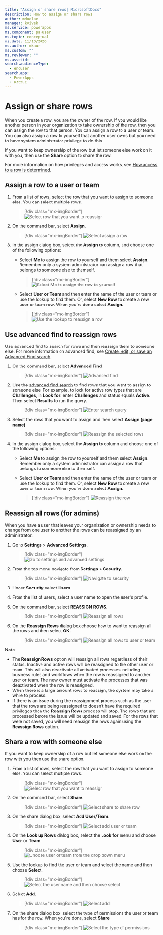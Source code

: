 ```yaml
---
title: "Assign or share rows| MicrosoftDocs"
description: How to assign or share rows
author: mduelae
manager: kvivek
ms.service: powerapps
ms.component: pa-user
ms.topic: conceptual
ms.date: 11/10/2020
ms.author: mkaur
ms.custom: ""
ms.reviewer: ""
ms.assetid: 
search.audienceType: 
  - enduser
search.app: 
  - PowerApps
  - D365CE
---
```

# Assign or share rows

When you create a row, you are the owner of the row. If you would like another person in your organization to take ownership of the row, then you can assign the row to that person. You can assign a row to a user or team. You can also assign a row to yourself that another user owns but you need to have system administrator privilege to do this.

If you want to keep ownership of the row but let someone else work on it with you, then use the **Share** option to share the row. 

For more information on how privileges and access works, see [How access to a row is determined](https://docs.microsoft.com/power-platform/admin/how-record-access-determined).

## Assign a row to a user or team

1. From a list of rows, select the row that you want to assign to someone else. You can select multiple rows.

   > [!div class="mx-imgBorder"]
   > ![Select row that you want to reassign](media/reassign-1.png "Select row that you want o reassign")

2. On the command bar, select **Assign**. 

   > [!div class="mx-imgBorder"]
   > ![Select assign a row](media/reassign-2.png "[Select assign a row")

  
3. In the assign dialog box, select the **Assign to** column, and choose one of the following options:
    - Select **Me** to assign the row to yourself and them select **Assign**. Remember only a system administrator can assign a row that belongs to someone else to themself.
    
      > [!div class="mx-imgBorder"]
      > ![Select Me to assign the row to yourself](media/reassign-4.png "Select Me to assign the row to yourself")
    
    - Select **User or Team** and then enter the name of the user or team or use the lookup to find them. Or, select **New Row** to create a new user or team row. When you're done select **Assign**.

      > [!div class="mx-imgBorder"]
      > ![Use the lookup to reassign a row](media/reassign-3.png "Use the lookup to reassign a row")


## Use advanced find to reassign rows

Use advanced find to search for rows and then reassign them to someone else. For more information on advanced find, see [Create, edit, or save an Advanced Find search](advanced-find.md).


1. On the command bar, select **Advanced Find**.

   > [!div class="mx-imgBorder"]
   > ![Advanced find](media/assign3.png "advacned find")
   
2. Use the [advanced find search](advanced-find.md) to find rows that you want to assign to someone else. For example, to look for active row types that are **Challenges**, in **Look for:** enter **Challenges** and status equals **Active**. Then select **Results** to run the query.

    > [!div class="mx-imgBorder"]
    > ![Enter search query](media/reassign-5.png "Enter search query")

3. Select the rows that you want to assign and then select **Assign (page name)**

   > [!div class="mx-imgBorder"]
   > ![Reassign the selected rows](media/reassign-6.png "Reassign the selected rows")
   
 4. In the assign dialog box, select the **Assign to** column and choose one of the following options:
 
    - Select **Me** to assign the row to yourself and them select **Assign**. Remember only a system administrator can assign a row that belongs to someone else to themself.
    
    - Select **User or Team** and then enter the name of the user or team or use the lookup to find them. Or, select **New Row** to create a new user or team row. When you're done select **Assign**.
    
      > [!div class="mx-imgBorder"]
      > ![Reassign the row](media/reassign-7.png "Reassign the row")
   
 
 ## Reassign all rows (for admins)
 
 When you have a user that leaves your organization or ownership needs to change from one user to another the rows can be reassigned by an administrator.
 
 1. Go to **Settings** > **Advanced Settings**.
 
    > [!div class="mx-imgBorder"]
    > ![Go to settings and advanced settings](media/settings-gear-icon.png "Go to settings and advanced settings")
 
 2. From the top menu navigate from **Settings** > **Security**.
     > [!div class="mx-imgBorder"]
     > ![Navigate to security](media/reassign-8.png "Navigate to security")
 
 3. Under **Security** select **Users**.
 
 4. From the list of users, select a user name to open the user's profile.

 5. On the command bar, select **REASSIGN ROWS**.
 
    > [!div class="mx-imgBorder"]
    > ![Reassign all rows](media/assign5.png "Reassign all rows")
   
 4. On the **Reassign Rows** dialog box choose how to want to reassign all the rows and then select **OK**.
 
    > [!div class="mx-imgBorder"]
    > ![Reassign all rows to user or team](media/assign6.png "Reassign all rows to user or team")
 
   > [!NOTE]
   > - The **Reassign Rows** option will reassign all rows regardless of their status. Inactive and active rows will be reassigned to the other user or team. This will also deactivate all activated processes including business rules and workflows when the row is reassigned to another user or team. The new owner must activate the processes that was deactivated when the row is reassigned.  
   > - When there is a large amount rows to reassign, the system may take a while to process. 
   > - If there is an issue during the reassignment process such as the user that the rows are being reassigned to doesn't have the required privileges then the **Reassign Rows** process will stop. The rows that are processed before the issue will be updated and saved. For the rows that were not saved, you will need reassign the rows again using the **Reassign Rows** option.
   
 
 ## Share a row with someone else
 
 If you want to keep ownership of a row but let someone else work on the row with you then use the share option.
 
 
1. From a list of rows, select the row that you want to assign to someone else. You can select multiple rows.

   > [!div class="mx-imgBorder"]
   > ![Select row that you want to reassign](media/reassign-1.png "Select row that you want o reassign")

2. On the command bar, select **Share**. 

   > [!div class="mx-imgBorder"]
   > ![Select share to share row](media/share-1.png "Select share to share to share a row")
   
 3. On the share dialog box, select **Add User/Team**.  

    > [!div class="mx-imgBorder"]
    > ![Select add user or team](media/share-2.png "Select add user or team")
   
 4. On the **Look up Rows** dialog box, select the **Look for** menu and choose **User** or **Team**.
 
    > [!div class="mx-imgBorder"]
    > ![Choose user or team from the drop down menu](media/share-3.png "Choose user or team from the drop down menu")
    
 5. Use the lookup to find the user or team and select the name and then choose **Select**.
 
     > [!div class="mx-imgBorder"]
     > ![Select the user name and then choose select](media/share-4.png "Select the user name and then choose select")
     
 6. Select **Add**. 
 
     > [!div class="mx-imgBorder"]
     > ![Select add](media/share-5.png "Select add")
     
 7. On the share dialog box, select the type of permissions the user or team has for the row. When you're done, select **Share**   
 
     > [!div class="mx-imgBorder"]
     > ![Select the type of permissions](media/share-6.png "Select the type of permissions")
 

 
